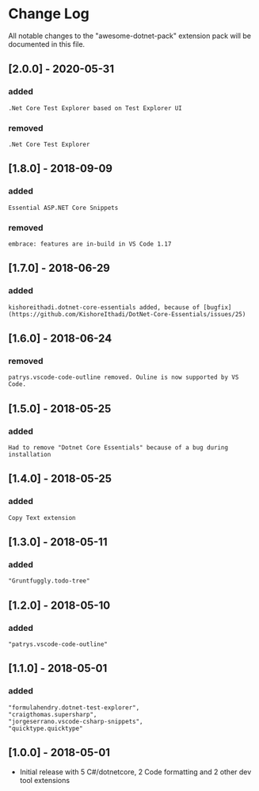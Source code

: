 # Change Log
All notable changes to the "awesome-dotnet-pack" extension pack will be documented in this file.

## [2.0.0] - 2020-05-31
### added
    .Net Core Test Explorer based on Test Explorer UI
### removed
    .Net Core Test Explorer

## [1.8.0] - 2018-09-09
### added
    Essential ASP.NET Core Snippets
### removed
    embrace: features are in-build in VS Code 1.17

## [1.7.0] - 2018-06-29
### added
    kishoreithadi.dotnet-core-essentials added, because of [bugfix](https://github.com/KishoreIthadi/DotNet-Core-Essentials/issues/25)

## [1.6.0] - 2018-06-24
### removed
    patrys.vscode-code-outline removed. Ouline is now supported by VS Code.

## [1.5.0] - 2018-05-25
### added
    Had to remove "Dotnet Core Essentials" because of a bug during installation

## [1.4.0] - 2018-05-25
### added
    Copy Text extension

## [1.3.0] - 2018-05-11
### added
    "Gruntfuggly.todo-tree"

## [1.2.0] - 2018-05-10
### added
    "patrys.vscode-code-outline"

## [1.1.0] - 2018-05-01
### added
    "formulahendry.dotnet-test-explorer",
    "craigthomas.supersharp",
    "jorgeserrano.vscode-csharp-snippets",
    "quicktype.quicktype"

## [1.0.0] - 2018-05-01
- Initial release with 5 C#/dotnetcore, 2 Code formatting and 2 other dev tool extensions 
















